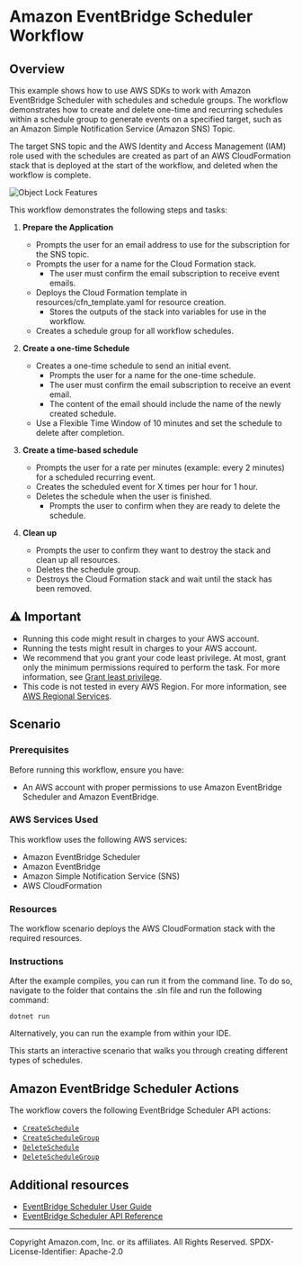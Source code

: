 # Amazon EventBridge Scheduler Workflow

## Overview
This example shows how to use AWS SDKs to work with Amazon EventBridge Scheduler with schedules and schedule groups. The workflow demonstrates how to create and delete one-time and recurring schedules within a schedule group to generate events on a specified target, such as an Amazon Simple Notification Service (Amazon SNS) Topic.

The target SNS topic and the AWS Identity and Access Management (IAM) role used with the schedules are created as part of an AWS CloudFormation stack that is deployed at the start of the workflow, and deleted when the workflow is complete.

![Object Lock Features](../../../../../../workflows/eventbridge_scheduler/resources/scheduler-workflow.png)

This workflow demonstrates the following steps and tasks:

1. **Prepare the Application**

   - Prompts the user for an email address to use for the subscription for the SNS topic.
   - Prompts the user for a name for the Cloud Formation stack. 
     - The user must confirm the email subscription to receive event emails.
   - Deploys the Cloud Formation template in resources/cfn_template.yaml for resource creation. 
     - Stores the outputs of the stack into variables for use in the workflow.
   - Creates a schedule group for all workflow schedules.

2. **Create a one-time Schedule**

   - Creates a one-time schedule to send an initial event. 
     - Prompts the user for a name for the one-time schedule.
     - The user must confirm the email subscription to receive an event email.
     - The content of the email should include the name of the newly created schedule.
   - Use a Flexible Time Window of 10 minutes and set the schedule to delete after completion.

3. **Create a time-based schedule**

   - Prompts the user for a rate per minutes (example: every 2 minutes) for a scheduled recurring event.
   - Creates the scheduled event for X times per hour for 1 hour.
   - Deletes the schedule when the user is finished.
     - Prompts the user to confirm when they are ready to delete the schedule.

4. **Clean up**

   - Prompts the user to confirm they want to destroy the stack and clean up all resources.
   - Deletes the schedule group.
   - Destroys the Cloud Formation stack and wait until the stack has been removed.

## ⚠ Important

* Running this code might result in charges to your AWS account.
* Running the tests might result in charges to your AWS account.
* We recommend that you grant your code least privilege. At most, grant only the minimum permissions required to perform the task. For more information, see [Grant least privilege](https://docs.aws.amazon.com/IAM/latest/UserGuide/best-practices.html#grant-least-privilege).
* This code is not tested in every AWS Region. For more information, see [AWS Regional Services](https://aws.amazon.com/about-aws/global-infrastructure/regional-product-services).

## Scenario

### Prerequisites

Before running this workflow, ensure you have:

- An AWS account with proper permissions to use Amazon EventBridge Scheduler and Amazon EventBridge.

### AWS Services Used

This workflow uses the following AWS services:

- Amazon EventBridge Scheduler
- Amazon EventBridge
- Amazon Simple Notification Service (SNS)
- AWS CloudFormation

### Resources

The workflow scenario deploys the AWS CloudFormation stack with the required resources.

### Instructions

After the example compiles, you can run it from the command line. To do so, navigate to
the folder that contains the .sln file and run the following command:

```
dotnet run
```

Alternatively, you can run the example from within your IDE.

This starts an interactive scenario that walks you through creating different types of schedules.

## Amazon EventBridge Scheduler Actions

The workflow covers the following EventBridge Scheduler API actions:

- [`CreateSchedule`](https://docs.aws.amazon.com/scheduler/latest/APIReference/API_CreateSchedule.html)
- [`CreateScheduleGroup`](https://docs.aws.amazon.com/scheduler/latest/APIReference/API_CreateScheduleGroup.html)
- [`DeleteSchedule`](https://docs.aws.amazon.com/scheduler/latest/APIReference/API_DeleteSchedule.html)
- [`DeleteScheduleGroup`](https://docs.aws.amazon.com/scheduler/latest/APIReference/API_DeleteScheduleGroup.html)

## Additional resources

* [EventBridge Scheduler User Guide](https://docs.aws.amazon.com/scheduler/latest/UserGuide/what-is-scheduler.html)
* [EventBridge Scheduler API Reference](https://docs.aws.amazon.com/scheduler/latest/APIReference/Welcome.html)

---

Copyright Amazon.com, Inc. or its affiliates. All Rights Reserved.
SPDX-License-Identifier: Apache-2.0
